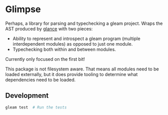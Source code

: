 # Glimpse

Perhaps, a library for parsing and typechecking a gleam project. Wraps the AST
produced by [glance](https://hex.pm/packages/glance) with two pieces:

- Ability to represent and introspect a gleam program (multiple interdependent
  modules) as opposed to just one module.
- Typechecking both within and between modules.

Currently only focused on the first bit!

This package is not filesystem aware. That means all modules need to be loaded
externally, but it does provide tooling to determine what dependencies need
to be loaded.

## Development

```sh
gleam test  # Run the tests
```
